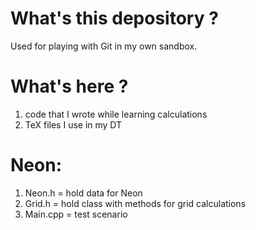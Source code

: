 What's this depository ?
===========================
Used for playing with Git in my own sandbox.

What's here ?
=============
1. code that I wrote while learning calculations
2. TeX files I use in my DT

Neon:
=====
1. Neon.h = hold data for Neon
2. Grid.h = hold class with methods for grid calculations
3. Main.cpp = test scenario
